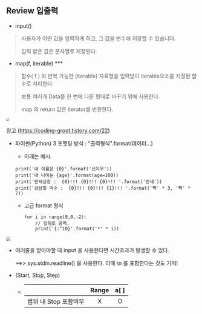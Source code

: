 ## Review 입출력

* input() 

> 사용자가 어떤 값을 입력하게 하고, 그 값을 변수에 저장할 수 있습니다.
>
> 입력 받은 값은 문자열로 저장된다.



* map(f, iterable) ***

> 함수( f ) 와 반복 가능한 (iterable) 자료형을 입력받아 iterable요소를 지정된 함수로 처리한다.
>
> 보통 여러개 Data를 한 번에 다른 형태로 바꾸기 위해 사용한다.			
>
> map 의 return 값은 iterator를 반환한다.

<img src="https://user-images.githubusercontent.com/82758364/134859239-a9acd6c2-58c6-46e4-aa0f-874e4c87b9db.png" style="zoom: 50%">

참고 (https://coding-groot.tistory.com/22)



* 파이썬(Python) 3 포맷팅 방식 : "출력형식".format(데이터...)

  *  아래는 예시.

    ```
    print('내 이름은 {0}'.format('신지우'))
    print('내 나이는 {age}'.format(age=100))
    print('만세삼창 :  {0}!!! {0}!!! {0}!!! '.format('만세'))
    print('삼삼칠 박수 :  {0}!!! {0}!!! {1}!!! '.format('짝' * 3, '짝' * 7))
    ```

    

  * 고급 format 형식

    ```
    for i in range(9,0,-2):
    	// 앞뒤로 공백.
    	print('{:^10}'.format('*' * i))
    ```

<img src="https://user-images.githubusercontent.com/82758364/134859306-26321c10-356d-4838-adb7-6286a81a0df6.png" style="zoom: 67%">



* 여러줄을 받아야할 때 input 을 사용한다면 시간초과가 발생할 수 있다.

  ==>> sys.stdin.readline() 을 사용한다. 이때 \n 를 포함한다는 것도 기억! 
  
  

* (Start, Stop, Step)

  * |                        | Range | a[  ] |
    | :--------------------- | :---: | :---: |
    | 범위 내 Stop  포함여부 |   X   |   O   |

  

